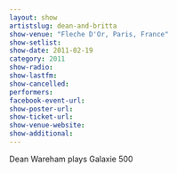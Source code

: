 ```yaml
---
layout: show
artistslug: dean-and-britta
show-venue: "Fleche D'Or, Paris, France"
show-setlist: 
show-date: 2011-02-19
category: 2011
show-radio: 
show-lastfm: 
show-cancelled: 
performers: 
facebook-event-url: 
show-poster-url: 
show-ticket-url: 
show-venue-website: 
show-additional: 
---
```


Dean Wareham plays Galaxie 500